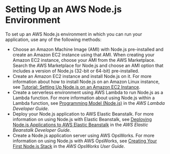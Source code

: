 # Setting Up an AWS Node\.js Environment<a name="setting-up-node"></a>

To set up an AWS Node\.js environment in which you can run your application, use any of the following methods:
+ Choose an Amazon Machine Image \(AMI\) with Node\.js pre\-installed and create an Amazon EC2 instance using that AMI\. When creating your Amazon EC2 instance, choose your AMI from the AWS Marketplace\. Search the AWS Marketplace for Node\.js and choose an AMI option that includes a version of Node\.js \(32\-bit or 64\-bit\) pre\-installed\.
+ Create an Amazon EC2 instance and install Node\.js on it\. For more information about how to install Node\.js on an Amazon Linux instance, see [Tutorial: Setting Up Node\.js on an Amazon EC2 Instance](setting-up-node-on-ec2-instance.md)\.
+ Create a serverless environment using AWS Lambda to run Node\.js as a Lambda function\. For more information about using Node\.js within a Lambda function, see [Programming Model \(Node\.js\)](https://docs.aws.amazon.com/lambda/latest/dg/programming-model.html) in the *AWS Lambda Developer Guide*\.
+ Deploy your Node\.js application to AWS Elastic Beanstalk\. For more information on using Node\.js with Elastic Beanstalk, see [Deploying Node\.js Applications to AWS Elastic Beanstalk](https://docs.aws.amazon.com/elasticbeanstalk/latest/dg/create_deploy_nodejs.html) in the *AWS Elastic Beanstalk Developer Guide*\. 
+ Create a Node\.js application server using AWS OpsWorks\. For more information on using Node\.js with AWS OpsWorks, see [Creating Your First Node\.js Stack](https://docs.aws.amazon.com/opsworks/latest/userguide/gettingstarted-node.html) in the *AWS OpsWorks User Guide*\.